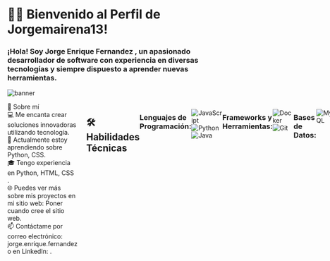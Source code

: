 <h1>👨‍💻 Bienvenido al Perfil de Jorgemairena13!</h1>
<h3>¡Hola! Soy Jorge Enrique Fernandez , un apasionado desarrollador de software con experiencia en diversas tecnologías y siempre dispuesto a aprender nuevas herramientas.</h3>


![banner ](https://github.com/user-attachments/assets/e68e3d00-9939-481e-83c7-2942db2a8b2d)


<div style="display: flex; align-items: flex-start; width: 100%;">
    <div style="flex-grow: 1; padding-right: 20px;">
🚀 Sobre mí<br>
💻 Me encanta crear soluciones innovadoras utilizando tecnología. <br>
🌱 Actualmente estoy aprendiendo sobre Python, CSS.<br>
🎓 Tengo experiencia en Python, HTML, CSS .<br>
🌐 Puedes ver más sobre mis proyectos en mi sitio web: Poner cuando cree el sitio web.<br>
📫 Contáctame por correo electrónico: jorge.enrique.fernandez o en LinkedIn: .<br>
</div>





## 🛠️ Habilidades Técnicas

### Lenguajes de Programación:
![JavaScript](https://img.shields.io/badge/-JavaScript-F7DF1E?style=flat-square&logo=javascript&logoColor=black)
![Python](https://img.shields.io/badge/-Python-3776AB?style=flat-square&logo=python&logoColor=white)
![Java](https://img.shields.io/badge/-Java-007396?style=flat-square&logo=java&logoColor=white)

### Frameworks y Herramientas:

![Docker](https://img.shields.io/badge/-Docker-2496ED?style=flat-square&logo=docker&logoColor=white)
![Git](https://img.shields.io/badge/-Git-F05032?style=flat-square&logo=git&logoColor=white)

### Bases de Datos:
![MySQL](https://img.shields.io/badge/-MySQL-4479A1?style=flat-square&logo=mysql&logoColor=white)

## 💡 Lo que estoy aprendiendo ahora:
Actualmente, estoy estudiando el grado superior de DAW y explorando cómo aplicarlo en proyectos del mundo real. ¡Siempre hay algo nuevo por aprender!


📊 Estadísticas de GitHub <br><br>
<p align="center">
<img src="https://github-readme-stats.vercel.app/api?username=Jorgemairena13&show_icons=true&theme=radical" alt="Estadísticas de GitHub" />
</p>

<p align="center">
<img src="https://github-readme-streak-stats.herokuapp.com/?user=Jorgemairena13&theme=radical" alt="Racha de contribuciones" />
</p>

🔥 Proyectos Destacados

🤝 Colaboraciones
Siempre estoy abierto/a a colaborar en nuevos proyectos o discutir ideas interesantes. No dudes en contactarme si tienes alguna propuesta o simplemente quieres charlar sobre tecnología.







